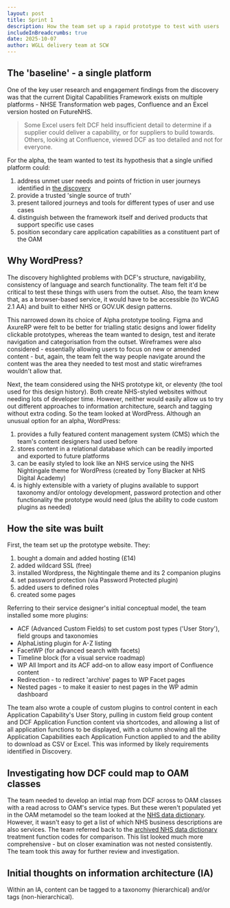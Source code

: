 ```yaml
---
layout: post
title: Sprint 1
description: How the team set up a rapid prototype to test with users
includeInBreadcrumbs: true
date: 2025-10-07
author: WGLL delivery team at SCW
---
```


## The 'baseline' - a single platform

One of the key user research and engagement findings from the discovery was that the current Digital Capabilities Framework exists on multiple platforms - NHSE Transformation web pages, Confluence and an Excel version hosted on FutureNHS.

> Some Excel users felt DCF held insufficient detail to determine if a supplier could deliver a capability, or for suppliers to build towards. Others, looking at Confluence, viewed DCF as too detailed and not for everyone. 

For the alpha, the team wanted to test its hypothesis that a single unified platform could:

1. address unmet user needs and points of friction in user journeys identified in [the discovery](/discovery/)
2. provide a trusted 'single source of truth'
3. present tailored journeys and tools for different types of user and use cases
4. distinguish between the framework itself and derived products that support specific use cases
5. position secondary care application capabilities as a constituent part of the OAM

## Why WordPress?

The discovery highlighted problems with DCF's structure, navigability, consistency of language and search functionality. The team felt it'd be critical to test these things with users from the outset. Also, the team knew that, as a browser-based service, it would have to be accessible (to WCAG 2.1 AA) and built to either NHS or GOV.UK design patterns. 

This narrowed down its choice of Alpha prototype tooling. Figma and AxureRP were felt to be better for trialling static designs and lower fidelity clickable prototypes, whereas the team wanted to design, test and iterate navigation and categorisation from the outset. Wireframes were also considered - essentially allowing users to focus on new or amended content - but, again, the team felt the way people navigate around the content was the area they needed to test most and static wireframes wouldn't allow that.

Next, the team considered using the NHS prototype kit, or eleventy (the tool used for this design history). Both create NHS-styled websites without needing lots of developer time. However, neither would easily allow us to try out different approaches to information architecture, search and tagging without extra coding. So the team looked at WordPress. Although an unusual option for an alpha, WordPress:

1. provides a fully featured content management system (CMS) which the team's content designers had used before
2. stores content in a relational database which can be readily imported and exported to future platforms
3. can be easily styled to look like an NHS service using the NHS Nightingale theme for WordPress (created by Tony Blacker at NHS Digital Academy)
4. is highly extensible with a variety of plugins available to support taxonomy and/or ontology development, password protection and other functionality the prototype would need (plus the ability to code custom plugins as needed)

## How the site was built

First, the team set up the prototype website. They:

1. bought a domain and added hosting (£14)
2. added wildcard SSL (free)
3. installed Wordpress, the Nightingale theme and its 2 companion plugins
4. set password protection (via Password Protected plugin)
5. added users to defined roles
6. created some pages

Referring to their service designer's initial conceptual model, the team installed some more plugins:

* ACF (Advanced Custom Fields) to set custom post types ('User Story'), field groups and taxonomies
* AlphaListing plugin for A-Z listing
* FacetWP (for advanced search with facets)
* Timeline block (for a visual service roadmap)
* WP All Import and its ACF add-on to allow easy import of Confluence content
* Redirection - to redirect 'archive' pages to WP Facet pages
* Nested pages - to make it easier to nest pages in the WP admin dashboard

The team also wrote a couple of custom plugins to control content in each Application Capability's User Story, pulling in custom field group content and DCF Application Function content via shortcodes, and allowing a list of all application functions to be displayed, with a column showing all the Application Capabilities each Application Function applied to and the ability to download as CSV or Excel. This was informed by likely requirements identified in Discovery.

## Investigating how DCF could map to OAM classes

The team needed to develop an intial map from DCF across to OAM classes with a read across to OAM's service types. But these weren't populated yet in the OAM metamodel so the team looked at the [NHS data dictionary](https://www.datadictionary.nhs.uk/). However, it wasn't easy to get a list of which NHS business descriptions are also services. The team referred back to the [archived NHS data dictionary](https://archive.datadictionary.nhs.uk/DD%20Release%20May%202019/web_site_content/supporting_information/main_specialty_and_treatment_function_codes_table.asp@shownav=1.html) treatment function codes for comparison. This list looked much more comprehensive - but on closer examination was not nested consistently. The team took this away for further review and investigation.

## Initial thoughts on information architecture (IA)

Within an IA, content can be tagged to a taxonomy (hierarchical) and/or tags (non-hierarchical). 
